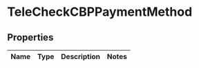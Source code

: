 

# TeleCheckCBPPaymentMethod

## Properties

Name | Type | Description | Notes
------------ | ------------- | ------------- | -------------




